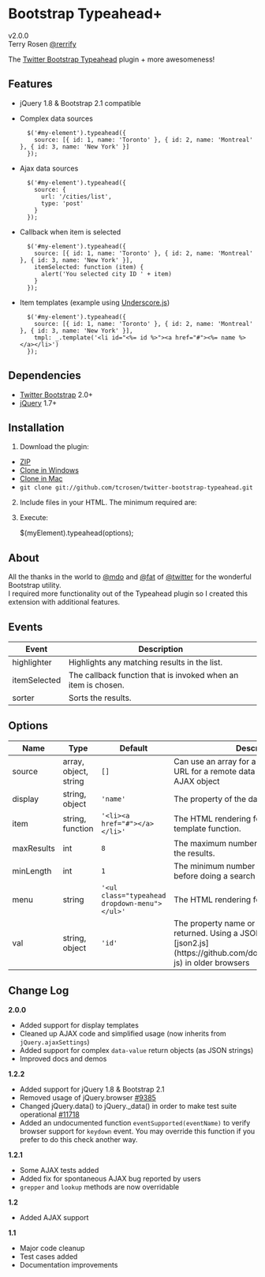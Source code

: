 Bootstrap Typeahead+
========================

v2.0.0<br />
Terry Rosen [@rerrify](https://twitter.com/#!/rerrify)

The [Twitter Bootstrap Typeahead](http://twitter.github.com/bootstrap/javascript.html#typeahead) plugin + more awesomeness!

Features
-----------------

- jQuery 1.8 & Bootstrap 2.1 compatible

- Complex data sources

		$('#my-element').typeahead({
		  source: [{ id: 1, name: 'Toronto' }, { id: 2, name: 'Montreal' }, { id: 3, name: 'New York' }]
		});

- Ajax data sources

		$('#my-element').typeahead({
		  source: {
		  	url: '/cities/list',
		  	type: 'post'
		  }
		});

- Callback when item is selected

		$('#my-element').typeahead({
		  source: [{ id: 1, name: 'Toronto' }, { id: 2, name: 'Montreal' }, { id: 3, name: 'New York' }],
		  itemSelected: function (item) {
		  	alert('You selected city ID ' + item)
		  }
		});

- Item templates (example using [Underscore.js](http://underscorejs.org/))

		$('#my-element').typeahead({
		  source: [{ id: 1, name: 'Toronto' }, { id: 2, name: 'Montreal' }, { id: 3, name: 'New York' }],
		  tmpl: _.template('<li id="<%= id %>"><a href="#"><%= name %></a></li>')
		});

Dependencies
-----------------
- [Twitter Bootstrap](https://github.com/twitter/bootstrap) 2.0+
- [jQuery](http://docs.jquery.com/Downloading_jQuery) 1.7+

Installation
-----------------

1) Download the plugin:

- [ZIP](https://github.com/tcrosen/twitter-bootstrap-typeahead/zipball/master)
- [Clone in Windows](github-windows://openRepo/https://github.com/tcrosen/twitter-bootstrap-typeahead)
- [Clone in Mac](github-mac://openRepo/https://github.com/tcrosen/twitter-bootstrap-typeahead)
- `git clone git://github.com/tcrosen/twitter-bootstrap-typeahead.git`

2) Include files in your HTML. The minimum required are:

    <link href="/path/to/bootstrap.css" rel="stylesheet">
    <script src="/path/to/jquery.js" type="text/javascript"></script>
    <script src="/path/to/bootstrap-typeahead.js" type="text/javascript"></script>

3) Execute:

    $(myElement).typeahead(options);

About
-----------------
All the thanks in the world to [@mdo](https://twitter.com/#!/mdo) and [@fat](https://twitter.com/#!/fat) of [@twitter](https://twitter.com/) for the wonderful Bootstrap utility.<br />
I required more functionality out of the Typeahead plugin so I created this extension with additional features.

Events
-----------------

<table width="100%">
	<thead>
		<tr>
			<th>
				Event
			</th>
			<th>
				Description
			</th>
		</tr>
	</thead>
    <tr>
        <td>
            highlighter
        </td>
        <td>
            Highlights any matching results in the list.
        </td>
    </tr>
    <tr>
        <td>
            itemSelected
        </td>
        <td>
            The callback function that is invoked when an item is chosen.
        </td>
    </tr>
    <tr>
        <td>
            sorter
        </td>
        <td>
            Sorts the results.
        </td>
    </tr>
</table>

Options
-----------------

<table>
<thead>
	<tr>
		<th>
			Name
		</th>
		<th>
			Type
		</th>
		<th>
			Default
		</th>
		<th>
			Description
		</th>
	</tr>
</thead>
    <tr>
        <td>
            source
        </td>
        <td>
            array, object, string
        </td>
        <td>
        <code>[]</code>
        </td>
        <td>
            Can use an array for a local data source, a URL for a remote data source or a full jQuery AJAX object
        </td>
    </tr>
    <tr>
        <td>
            display
        </td>
		<td>
            string, object
        </td>
		<td>
            <code>'name'</code>
        </td>
        <td>
            The property of the datasource to display
        </td>
    </tr>
    <tr>
        <td>
            item
        </td>
				<td>
            string, function
        </td>
        <td>
            <code>'&lt;li&gt;&lt;a href=&quot;#&quot;&gt;&lt;/a&gt;&lt;/li&gt;'</code>
        </td>
        <td>
			The HTML rendering for a result item or template function.
        </td>
    </tr>
    <tr>
        <td>
            maxResults
        </td>
		<td>
            int
        </td>
        <td>
            <code>8</code>
        </td>
        <td>
			The maximum number of items to show in the results.
        </td>
    </tr>
    <tr>
    	<tr>
        <td>
            minLength
        </td>
		<td>
            int
        </td>
        <td>
            <code>1</code>
        </td>
        <td>
			The minimum number of characters required before doing a search
        </td>
    </tr>
    <tr>
        <td>
            menu
        </td>
		<td>
            string
        </td>
        <td>
            <code>'&lt;ul class=&quot;typeahead dropdown-menu&quot;&gt;&lt;/ul&gt;'</code>
        </td>
        <td>
			The HTML rendering for the results list.
        </td>
    </tr>
    <tr>
        <td>
            val
        </td>
		<td>
            string, object
        </td>
		<td>
            <code>'id'</code>
        </td>
        <td>
            The property name or JSON object to be returned.  Using a JSON object may require [json2.js](https://github.com/douglascrockford/JSON-js) in older browsers
        </td>
    </tr>
</table>


Change Log
-----------------

**2.0.0**
- Added support for display templates
- Cleaned up AJAX code and simplified usage (now inherits from `jQuery.ajaxSettings`)
- Added support for complex `data-value` return objects (as JSON strings)
- Improved docs and demos

**1.2.2**

- Added support for jQuery 1.8 & Bootstrap 2.1
- Removed usage of jQuery.browser [#9385](http://bugs.jquery.com/ticket/9385)
- Changed jQuery.data() to jQuery._data() in order to make test suite operational [#11718](http://bugs.jquery.com/ticket/11718)
- Added an undocumented function `eventSupported(eventName)` to verify browser support for `keydown` event.  You may override this function if you prefer to do this check another way.

**1.2.1**

- Some AJAX tests added
- Added fix for spontaneous AJAX bug reported by users
- `grepper` and `lookup` methods are now overridable

**1.2**

- Added AJAX support

**1.1**

- Major code cleanup
- Test cases added
- Documentation improvements
